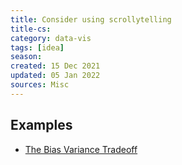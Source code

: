 ```yaml
---
title: Consider using scrollytelling
title-cs: 
category: data-vis
tags: [idea]
season: 
created: 15 Dec 2021
updated: 05 Jan 2022
sources: Misc
---
```


## Examples
- [The Bias Variance Tradeoff](https://mlu-explain.github.io/bias-variance/)